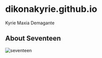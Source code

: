 # dikonakyrie.github.io
Kyrie Maxia Demagante
## About Seventeen
![seventeen](https://dailynexus.s3.us-west-1.amazonaws.com/dailynexus/wp-content/uploads/2022/09/22150717/kpop-draft-1.jpg)

